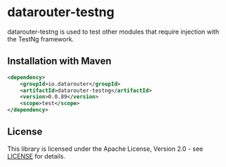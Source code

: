 # datarouter-testng

datarouter-testng is used to test other modules that require injection with the TestNg framework.

## Installation with Maven

```xml
<dependency>
	<groupId>io.datarouter</groupId>
	<artifactId>datarouter-testng</artifactId>
	<version>0.0.89</version>
	<scope>test</scope>
</dependency>
```

## License

This library is licensed under the Apache License, Version 2.0 - see [LICENSE](../LICENSE) for details.
